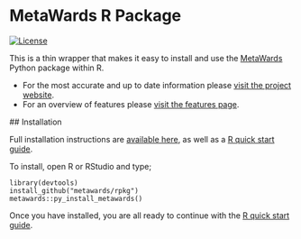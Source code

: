 # MetaWards R Package

[![License](https://img.shields.io/badge/License-GPLv3-blue.svg)](https://www.gnu.org/licenses/gpl-3.0.html)

This is a thin wrapper that makes it easy to install and use the 
[MetaWards](https://metawards.org) Python package within R.

* For the most accurate and up to date information please [visit the project website](https://metawards.org).
* For an overview of features please [visit the features page](https://metawards.org/features).

## Installation

Full installation instructions are [available here](https://metawards.org/install.html),
as well as a [R quick start guide](https://metawards.org/quickstart/index.html).

To install, open R or RStudio and type;

```
library(devtools)
install_github("metawards/rpkg")
metawards::py_install_metawards()
```

Once you have installed, you are all ready to continue with the 
[R quick start guide](https://metawards.org/quickstart/index.html).
